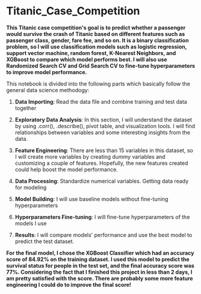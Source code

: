# Titanic_Case_Competition

**This Titanic case competition's goal is to predict whether a passenger would survive the crash of Titanic based on different features such as passenger class, gender, fare fee, and so on. It is a binary classification problem, so I will use classification models such as logistic regression, support vector machine, random forest, K-Nearest Neighbors, and XGBoost to compare which model performs best. I will also use Randomized Search CV and  Grid Search CV to fine-tune hyperparameters to improve model performance.**

This notebook is divided into the following parts which basically follow the general data science methodogy:

1. **Data Importing**: Read the data file and combine training and test data together

2. **Exploratory Data Analysis**: In this section, I will understand the dataset by using .corr(), .describe(), pivot table, and visualization tools. I will find relationships between variables and some interesting insights from the data.

3. **Feature Engineering**: There are less than 15 variables in this dataset, so I will create more variables by creating dummy variables and customizing a couple of features. Hopefully, the new features created could help boost the model performance.

4. **Data Processing**: Standardize numerical variables. Getting data ready for modeling

5. **Model Building**: I will use baseline models without fine-tuning hyperparameters

6. **Hyperparameters Fine-tuning**: I will fine-tune hyperparameters of the models I use

7. **Results**: I will compare models' performance and use the best model to predict the test dataset.

**For the final model, I chose the XGBoost Classifier which had an accuracy score of 84.92% on the training dataset. I used this model to predict the survival status for people in the test set, and the final accuracy score was 77%. Considering the fact that I finished this project in less than 2 days, I am pretty satisfied with the score. There are probably some more feature engineering I could do to improve the final score!**
